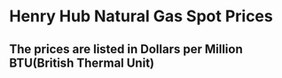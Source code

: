 # Henry Hub Natural Gas Spot Prices

## The prices are listed in Dollars per Million BTU(British Thermal Unit)
